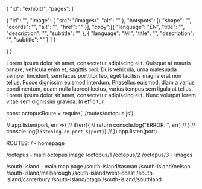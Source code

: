 








{
 "id": "exhibit1",
 "pages": [


  {
   "id": "",
   "image": {
     "src": "/images/",
     "alt": ""
   },
   "hotspots": [{
    "shape": "",
    "coords": "",
    "alt": "",
    "href": ""
   }],
   "copy":[{
    "language": "EN",
    "title": "",
    "description": "",
    "subtitle": ""
   },
    {
    "language": "MI",
    "title": "",
    "description": "",
    "subtitle": ""
   }
  ]
  }


 ]
}

Lorem ipsum dolor sit amet, consectetur adipiscing elit. Quisque at mauris ornare, vehicula enim et, sagittis orci. Duis vehicula, urna malesuada semper tincidunt, sem lacus porttitor leo, eget facilisis magna erat non tellus. Fusce dignissim euismod interdum. Phasellus euismod, diam a varius condimentum, quam nulla laoreet lectus, varius tempus sem ligula at tellus. Lorem ipsum dolor sit amet, consectetur adipiscing elit. Nunc volutpat lorem vitae sem dignissim gravida. In efficitur.


const octopusRoute = require('./routes/octopus.js')

// app.listen(port, err =>{
//  if(err){
//   return console.log("ERROR: ", err)
//  }
//  console.log(`listening on port ${port}`)
// })
app.listen(port)







ROUTES:
/ - homepage

/octopus - main octopus image
/octopus/1
/octopus/2
/octopus/3 - images

/south-island - main map page
/south-island/tasman
/south-island/nelson
/south-island/malborough
/south-island/west-coast
/south-island/canterbury
/south-island/otago
/south-island/southland